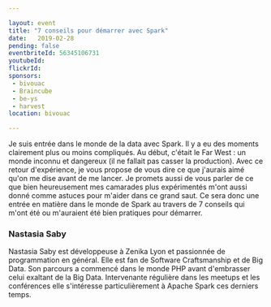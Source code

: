 ```yaml
---

layout: event
title: "7 conseils pour démarrer avec Spark"
date:   2019-02-28
pending: false
eventbriteId: 56345106731
youtubeId: 
flickrId:
sponsors:
 - bivouac
 - Braincube
 - be-ys
 - harvest
location: bivouac

---
```


Je suis entrée dans le monde de la data avec Spark. Il y a eu des moments clairement plus ou moins compliqués. Au début, c'était le Far West : un monde inconnu et dangereux (il ne fallait pas casser la production).
Avec ce retour d'expérience, je vous propose de vous dire ce que j'aurais aimé qu'on me dise avant de me lancer. Je promets aussi de vous parler de ce que bien heureusement mes camarades plus expérimentés m'ont aussi donné comme astuces pour m'aider dans ce grand saut.
Ce sera donc une entrée en matière dans le monde de Spark au travers de 7 conseils qui m'ont été ou m'auraient été bien pratiques pour démarrer.

### Nastasia Saby

Nastasia Saby est développeuse à Zenika Lyon et passionnée de programmation en général. Elle est fan de Software Craftsmanship et de Big Data. Son parcours a commencé dans le monde PHP avant d'embrasser celui exaltant de la Big Data. Intervenante régulière dans les meetups et les conférences elle s'intéresse particulièrement à Apache Spark ces derniers temps.

